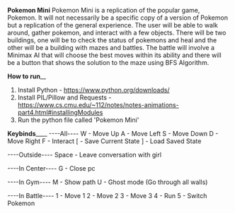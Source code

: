 ____________________________________________________________Pokemon Mini____________________________________________________________
Pokemon Mini is a replication of the popular game, Pokemon. It will not necessarily be a specific copy of a version of Pokemon 
but a replication of the general experience. The user will be able to walk around, gather pokemon, and interact with a 
few objects. There will be two buildings, one will be to check the status of pokemons and heal and the other will 
be a building with mazes and battles. The battle will involve a Minimax AI that will choose the best moves within its ability
and there will be a button that shows the solution to the maze using BFS Algorithm.

____________________________________________________________How to run______________________________________________________________
1. Install Python - https://www.python.org/downloads/
2. Install PIL/Pillow and Requests - https://www.cs.cmu.edu/~112/notes/notes-animations-part4.html#installingModules
3. Run the python file called 'Pokemon Mini'

____________________________________________________________Keybinds________________________________________________________________
----All----
W - Move Up
A - Move Left
S - Move Down
D - Move Right
F - Interact
[ - Save Current State
] - Load Saved State

----Outside----
Space - Leave conversation with girl

----In Center----
G - Close pc

----In Gym----
M - Show path
U - Ghost mode (Go through all walls)

----In Battle----
1 - Move 1
2 - Move 2
3 - Move 3
4 - Run
5 - Switch Pokemon
